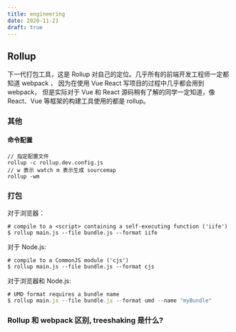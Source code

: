 ```yaml
---
title: engineering
date: 2020-11-21
draft: true
---
```


## Rollup

下一代打包工具，这是 Rollup 对自己的定位。几乎所有的前端开发工程师一定都知道 webpack ， 因为在使用 Vue React 写项目的过程中几乎都会用到 webpack， 但是实际对于 Vue 和 React 源码稍有了解的同学一定知道，像 React、Vue 等框架的构建工具使用的都是 rollup。

### 其他

#### 命令配置

```
// 指定配置文件
rollup -c rollup.dev.config.js
// w 表示 watch m 表示生成 sourcemap
rollup -wm
```

### 打包

对于浏览器：

```
# compile to a <script> containing a self-executing function ('iife')
$ rollup main.js --file bundle.js --format iife
```

对于 Node.js:

```
# compile to a CommonJS module ('cjs')
$ rollup main.js --file bundle.js --format cjs
```

对于浏览器和 Node.js:

```js
# UMD format requires a bundle name
$ rollup main.js --file bundle.js --format umd --name "myBundle"
```

### Rollup 和 webpack 区别, treeshaking 是什么?
